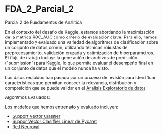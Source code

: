 # FDA_2_Parcial_2
Parcial 2 de Fundamentos de Analitica


En el contexto del desafío de Kaggle, estamos abordando la maximización de la métrica ROC_AUC como criterio de evaluación clave. Para ello, hemos implementado y evaluado una variedad de algoritmos de clasificación sobre un conjunto de datos común, utilizando técnicas robustas de preprocesamiento, validación cruzada y optimización de hiperparámetros. El flujo de trabajo incluye la generación de archivos de predicción ("submission") para Kaggle, lo que permite evaluar el desempeño final en un conjunto de datos que el modelo nunca ha visto.


Los datos recibidos han pasado por un proceso de revisión para identificar características que permitan conocer la relevancia, distribución y composición que se puede validar en el [Analisis Exploratorio de datos](/01_EDA/01_Compresion%20y%20analisis%20de%20los%20datos.ipynb)


Algoritmos Evaluados:

Los modelos que hemos entrenado y evaluado incluyen:

- [Support Vector Clasifier](/SVC.ipynb)
- [Suppor Vector Clasiffier Linear de Pycaret](/03_SVC_linear_pycaret/)
- [Red Neuronal](/Red%20Neuronal.ipynb)

